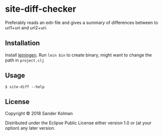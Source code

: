 # site-diff-checker

Preferably reads an edn file and gives a summary of differences between to url1+uri and url2+uri.

## Installation

Install [leiningen](https://leiningen.org/).
Run `lein bin` to create binary, might want to change the path in `project.clj`

## Usage

    $ site-diff --help

## License

Copyright © 2018 Sander Kolman

Distributed under the Eclipse Public License either version 1.0 or (at
your option) any later version.
